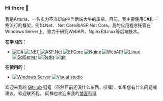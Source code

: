 ### Hi there 👋

<!--
**Altholia/Altholia** is a ✨ _special_ ✨ repository because its `README.md` (this file) appears on your GitHub profile.

Here are some ideas to get you started:

- 🔭 I’m currently working on ...
- 🌱 I’m currently learning ...
- 👯 I’m looking to collaborate on ...
- 🤔 I’m looking for help with ...
- 💬 Ask me about ...
- 📫 How to reach me: ...
- 😄 Pronouns: ...
- ⚡ Fun fact: ...
-->

我是Arturia，一名实力不济却向往当后端大牛的废柴。目前，我主要使用C#和一些流行的框架，例如.Net、.Net Core和ASP.Net Core。我的应用程序托管在Windows Server上，致力于研究WebAPI、Nginx和Linux等后端技术。

**在学习的：**

- [![C#](https://img.shields.io/badge/-C%23-239120?logo=c-sharp&style=flat)](https://learn.microsoft.com/en-us/dotnet/csharp/) [![.NET](https://img.shields.io/badge/.NET-5C2D91?style=flat&logo=dotnet)](https://learn.microsoft.com/zh-cn/dotnet/) [![ASP.Net](https://img.shields.io/badge/ASP.Net-5C2D91?style=flat&logo=asp-net)](https://learn.microsoft.com/zh-cn/aspnet/core/?view=aspnetcore-7.0) [![EFCore](https://img.shields.io/badge/EFCore-purple?style=flat$log=ef)](https://learn.microsoft.com/zh-cn/ef/) [![Nginx](https://img.shields.io/badge/Nginx-green?style=flat&logo=Nginx)](https://www.nginx.com/) [![WebAPI](https://img.shields.io/badge/WebAPI-purple?style=flat&logo=WebAPI)](https://learn.microsoft.com/zh-cn/aspnet/web-api/) [![Linux](https://img.shields.io/badge/Linux-black?style=flat&logo=Linux)](https://www.linux.org/)  [![SqlServer](https://img.shields.io/badge/SqlServer-blue?style=flat&logo=SqlServer)](https://learn.microsoft.com/zh-cn/sql/?view=sql-server-ver16) [![Redis](https://img.shields.io/badge/Redis-red?style=flat&logo=Redis)](https://redis.com/blog/database-trigger-features/?utm_source=google&utm_medium=cpc&utm_term=redis%20as%20database&utm_campaign=redis360-tofu-audiences-us-19088096546&utm_content=database-trigger-features&gclid=CjwKCAjwjMiiBhA4EiwAZe6jQ80Rlt6frVCW4kYlMhLvzodagRtfMj5kQCfXkRABdJ1eDDL2ZyXyORoCfskQAvD_BwE) [![git](https://img.shields.io/badge/git-red?style=flat&logo=git)](https://git-scm.com/)

**在使用的：**

- [![Windows Server](https://img.shields.io/badge/WindowsServer-blue?style=flat&logo=windows)](https://www.microsoft.com/en-us/windows-server) [![Visual studio](https://img.shields.io/badge/VisualStudio-purple?style=flat&logo=visualstudio)](https://visualstudio.microsoft.com/zh-hans/)

欢迎来我的 [GitHub](https://github.com/Altholia) 逛逛（虽然目前还没什么东西，哎嘿），如果您有什么问题或建议，欢迎联系我。
同样也欢迎来我的[博客](https://arturia.cn)逛逛

